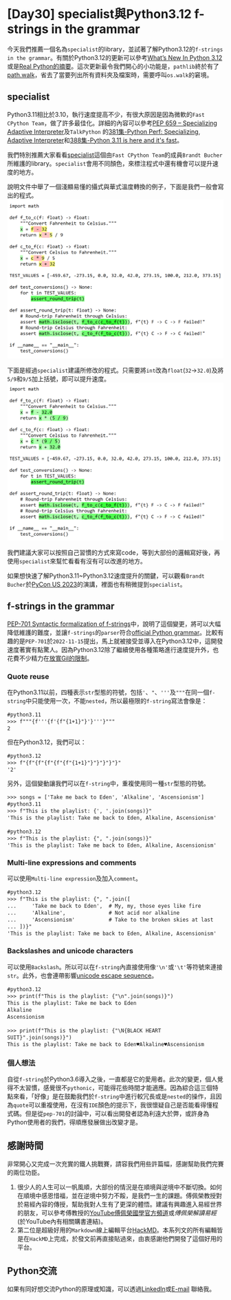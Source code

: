 # [Day30] specialist與Python3.12 f-strings in the grammar

今天我們推薦一個名為`specialist`的library，並試著了解Python3.12的`f-strings in the grammar`。有關於Python3.12的更新可以參考[What’s New In Python 3.12](https://docs.python.org/3.12/whatsnew/3.12.html)或是[Real Python的摘要](https://realpython.com/python312-new-features/)。這次更新最令我們開心的小功能是，`pathlib`終於有了[path.walk](https://realpython.com/python312-new-features/#pathwalk-list-files-and-subdirectories)，省去了當要列出所有資料夾及檔案時，需要呼叫`os.walk`的窘境。

## specialist
Python3.11相比於3.10，執行速度提高不少，有很大原因是因為微軟的`Fast CPython Team`，做了許多最佳化。詳細的內容可以參考[PEP 659 – Specializing Adaptive Interpreter](https://peps.python.org/pep-0659/)及`TalkPython`
的[381集-Python Perf: Specializing, Adaptive Interpreter](https://talkpython.fm/episodes/show/381/python-perf-specializing-adaptive-interpreter)和[388集-Python 3.11 is here and it's fast](https://talkpython.fm/episodes/show/388/python-3.11-is-here-and-its-fast)。

我們特別推薦大家看看[specialist](https://github.com/brandtbucher/specialist)這個由`Fast CPython Team`的成員`Brandt Bucher`所維護的library。`specialist`會用不同顏色，來標注程式中還有機會可以提升速度的地方。

說明文件中舉了一個淺顯易懂的攝式與華式溫度轉換的例子，下面是我們一般會寫出的程式。
![original_code](https://raw.githubusercontent.com/brandtbucher/specialist/main/examples/output-1.png)

下面是經過`specialist`建議所修改的程式。只需要將`int`改為`float`(`32`->`32.0`)及將`5/9`和`9/5`加上括號，即可以提升速度。
![specialized_code](https://raw.githubusercontent.com/brandtbucher/specialist/main/examples/output-4.png)

我們建議大家可以按照自己習慣的方式來寫code，等到大部份的邏輯寫好後，再使用`specialist`來幫忙看看有沒有可以改進的地方。

如果想快速了解Python3.11~Python3.12速度提升的關鍵，可以觀看`Brandt Bucher`於[PyCon US 2023](https://www.youtube.com/watch?v=shQtrn1v7sQ)的演講，裡面也有稍微提到`specialist`。

## f-strings in the grammar
[PEP-701 Syntactic formalization of f-strings](https://peps.python.org/pep-0701/)中，說明了這個變更，將可以大幅降低維護的難度，並讓`f-strings`的`parser`符合[official Python grammar](https://docs.python.org/3/reference/lexical_analysis.html#f-strings)。比較有趣的是`PEP-701`於`2022-11-15`提出，馬上就被接受並導入在Python3.12中，這開發速度著實有點驚人。因為Python3.12除了繼續使用各種策略進行速度提升外，也花費不少精力在[放寬Gil的限制](https://docs.python.org/3.12/whatsnew/3.12.html#pep-684-a-per-interpreter-gil)。

### Quote reuse
在Python3.11以前，四種表示`str`型態的符號，包括`'`、`"`、`'''`及`"""`在同一個`f-string`中只能使用一次，不能`nested`，所以最極限的`f-string`寫法會像是：
```
#python3.11
>>> f"""{f'''{f'{f"{1+1}"}'}'''}"""
2
```
但在Python3.12，我們可以：
```
#python3.12
>>> f"{f"{f"{f"{f"{f"{1+1}"}"}"}"}"}"
'2'
```
另外，這個變動讓我們可以在`f-string`中，重複使用同一種`str`型態的符號。
```
>>> songs = ['Take me back to Eden', 'Alkaline', 'Ascensionism']
#python3.11
>>> f"This is the playlist: {', '.join(songs)}"
'This is the playlist: Take me back to Eden, Alkaline, Ascensionism'

#python3.12
>>> f"This is the playlist: {", ".join(songs)}"
'This is the playlist: Take me back to Eden, Alkaline, Ascensionism'
```

### Multi-line expressions and comments
可以使用`Multi-line expression`及加入`comment`。
```
#python3.12
>>> f"This is the playlist: {", ".join([
...     'Take me back to Eden',  # My, my, those eyes like fire
...     'Alkaline',              # Not acid nor alkaline
...     'Ascensionism'           # Take to the broken skies at last
... ])}"
'This is the playlist: Take me back to Eden, Alkaline, Ascensionism'
```

### Backslashes and unicode characters
可以使用`Backslash`。所以可以在`f-string`內直接使用像`'\n'`或`'\t'`等符號來連接`str`。此外，也會連帶影響[unicode escape sequence](https://docs.python.org/3.12/reference/lexical_analysis.html#escape-sequences)。
```
#python3.12
>>> print(f"This is the playlist: {"\n".join(songs)}")
This is the playlist: Take me back to Eden
Alkaline
Ascensionism

>>> print(f"This is the playlist: {"\N{BLACK HEART SUIT}".join(songs)}")
This is the playlist: Take me back to Eden♥Alkaline♥Ascensionism
```
### 個人想法
自從`f-string`於Python3.6導入之後，一直都是它的愛用者。此次的變更，個人覺得不太習慣，感覺很不`pythonic`，可能得花些時間才能適應。因為綜合這三個特點來看，「好像」是在鼓勵我們於`f-string`中進行較冗長或是`nested`的操作，且因為`quote`可以重複使用，在沒有`IDE`顏色的提示下，我很懷疑自己是否能看得懂程式碼。但是從`pep-701`的討論中，可以看出開發者認為利遠大於弊，或許身為Python使用者的我們，得順應發展做出改變才是。


## 感謝時間
非常開心又完成一次充實的鐵人挑戰賽，請容我們用些許篇幅，感謝幫助我們完賽的兩位功臣。

1. 很少人的人生可以一帆風順，大部份的情況是在順境與逆境中不斷切換。如何在順境中感恩惜福，並在逆境中努力不餒，是我們一生的課題。傅佩榮教授對於易經內容的傳授，幫助我對人生有了更深的體悟。建議有興趣進入易經世界的朋友，可以參考傅教授的[YouTube傅佩榮國學官方頻道](https://www.youtube.com/c/%E5%82%85%E4%BD%A9%E6%A6%AE%E5%9C%8B%E5%AD%B8%E5%AE%98%E6%96%B9%E9%A0%BB%E9%81%93)或*傅佩榮解讀易經*(於YouTube內有相關購書連結)。
2. 第二位是超級好用的`Markdown`線上編輯平台[HackMD](https://hackmd.io/)。本系列文的所有編輯皆是在`HackMD`上完成，於發文前再直接貼過來，由衷感謝他們開發了這個好用的平台。

## Python交流
如果有同好想交流Python的原理或知識，可以透過[LinkedIn](https://cv.ycwu.space)或[E-mail](mailto:jerry@ycwu.space) 聯絡我。